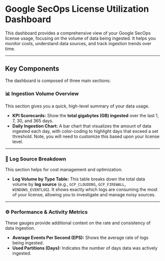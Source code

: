 # Google SecOps License Utilization Dashboard

This dashboard provides a comprehensive view of your Google SecOps license usage, focusing on the volume of data being ingested. It helps you monitor costs, understand data sources, and track ingestion trends over time.

---

## Key Components

The dashboard is composed of three main sections:

### 📊 Ingestion Volume Overview
This section gives you a quick, high-level summary of your data usage.

* **KPI Scorecards:** Show the **total gigabytes (GB) ingested** over the last 1, 7, 30, and 365 days.
* **Daily Ingestion Chart:** A bar chart that visualizes the amount of data ingested each day, with color-coding to highlight days that exceed a set threshold. Note, you will need to customize this based upon your license level.

---

### 🔎 Log Source Breakdown
This section helps for cost management and optimization.

* **Log Volume by Type Table:** This table breaks down the total data volume by **log source** (e.g., `GCP_CLOUDDNS`, `GCP_FIREWALL`, `WINDOWS_EVENTLOG`). It shows exactly which logs are consuming the most of your license, allowing you to investigate and manage noisy sources.

---

### ⚙️ Performance & Activity Metrics
These gauges provide additional context on the rate and consistency of data ingestion.

* **Average Events Per Second (EPS):** Shows the average rate of logs being ingested.
* **Used Partitions (Days):** Indicates the number of days data was actively ingested.
